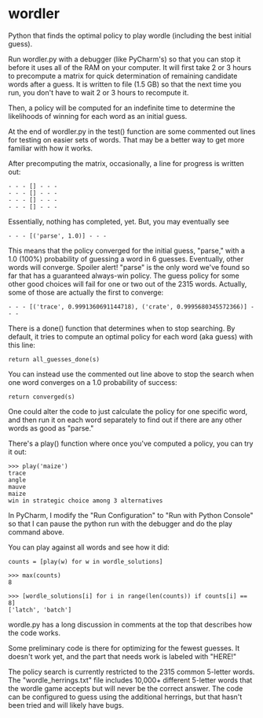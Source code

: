 # wordler
Python that finds the optimal policy to play wordle (including the best initial guess).

Run wordler.py with a debugger (like PyCharm's) so that you can stop it before it uses all of 
the RAM on your computer.  It will first take 2 or 3 hours to precompute a matrix for quick 
determination of remaining candidate words after a guess.  It is written to file (1.5 GB) so 
that the next time you run, you don't have to wait 2 or 3 hours to recompute it.

Then, a policy will be computed for an indefinite time to determine the likelihoods of winning 
for each word as an initial guess. 

At the end of wordler.py in the test() function are some commented out lines for testing on
easier sets of words.  That may be a better way to get more familiar with how it works.

After precomputing the matrix, occasionally, a line for progress is written out:

    - - - [] - - -
    - - - [] - - -
    - - - [] - - -
    - - - [] - - -

Essentially, nothing has completed, yet.  But, you may eventually see

    - - - [('parse', 1.0)] - - -

This means that the policy converged for the initial guess, "parse," with a 1.0 (100%)
probability of guessing a word in 6 guesses.  Eventually, other words will converge.
Spoiler alert!  "parse" is the only word we've found so far that has a guaranteed 
always-win policy.  The guess policy for some other good choices will fail for one or
two out of the 2315 words.  Actually, some of those are actually the first to converge:

    - - - [('trace', 0.9991360691144718), ('crate', 0.9995680345572366)] - - -

There is a done() function that determines when to stop searching.  By default, it tries to
compute an optimal policy for each word (aka guess) with this line: 

    return all_guesses_done(s)

You can instead use the commented out line above to stop the search when one word
converges on a 1.0 probability of success:

    return converged(s)

One could alter the code to just calculate the policy for one specific word, and 
then run it on each word separately to find out if there are any other words as good as
"parse."

There's a play() function where once you've computed a policy, you can try it out:

    >>> play('maize')
    trace
    angle
    mauve
    maize
    win in strategic choice among 3 alternatives

In PyCharm, I modify the "Run Configuration" to "Run with Python Console" so that I can
pause the python run with the debugger and do the play command above.

You can play against all words and see how it did:

    counts = [play(w) for w in wordle_solutions]

    >>> max(counts)
    8
    
    >>> [wordle_solutions[i] for i in range(len(counts)) if counts[i] == 8]
    ['latch', 'batch']

wordle.py has a long discussion in comments at the top that describes how the code works.

Some preliminary code is there for optimizing for the fewest guesses.  It doesn't work yet,
and the part that needs work is labeled with "HERE!"

The policy search is currently restricted to the 2315 common 5-letter words.  The
"wordle_herrings.txt" file includes 10,000+ different 5-letter words that the wordle
game accepts but will never be the correct answer.  The code can be configured to
guess using the additional herrings, but that hasn't been tried and will likely have bugs.

